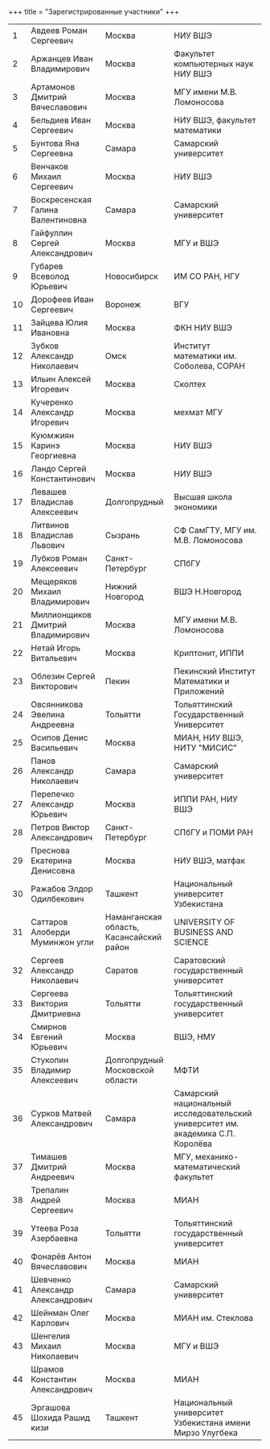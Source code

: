 +++
title = "Зарегистрированные участники"
+++

<table>
<tr><td>1</td><td>Авдеев Роман Сергеевич</td><td> Москва</td><td>НИУ ВШЭ</td></tr>
<tr><td>2</td><td>Аржанцев Иван Владимирович</td><td> Москва</td><td>Факультет компьютерных наук НИУ ВШЭ</td></tr>
<tr><td>3</td><td>Артамонов Дмитрий Вячеславович</td><td> Москва</td><td>МГУ имени М.В. Ломоносова</td></tr>
<tr><td>4</td><td>Бельдиев Иван Сергеевич</td><td> Москва</td><td>НИУ ВШЭ, факультет математики</td></tr>
<tr><td>5</td><td>Бунтова Яна Сергеевна</td><td> Самара</td><td>Самарский университет</td></tr>
<tr><td>6</td><td>Венчаков Михаил Сергеевич</td><td> Москва</td><td>НИУ ВШЭ</td></tr>
<tr><td>7</td><td>Воскресенская Галина Валентиновна</td><td> Самара</td><td>Самарский университет</td></tr>
<tr><td>8</td><td>Гайфуллин Сергей Александрович</td><td> Москва</td><td>МГУ и ВШЭ</td></tr>
<tr><td>9</td><td>Губарев Всеволод Юрьевич</td><td> Новосибирск</td><td>ИМ СО РАН, НГУ</td></tr>
<tr><td>10</td><td>Дорофеев Иван Сергеевич</td><td> Воронеж</td><td>ВГУ</td></tr>
<tr><td>11</td><td>Зайцева Юлия Ивановна</td><td> Москва</td><td>ФКН НИУ ВШЭ</td></tr>
<tr><td>12</td><td>Зубков Александр Николаевич</td><td> Омск</td><td>Институт математики им. Соболева, СОРАН</td></tr>
<tr><td>13</td><td>Ильин Алексей Игоревич</td><td> Москва</td><td>Сколтех</td></tr>
<tr><td>14</td><td>Кучеренко Александр Игоревич</td><td> Москва</td><td>мехмат МГУ</td></tr>
<tr><td>15</td><td>Куюмжиян Каринэ Георгиевна </td><td> Москва</td><td>НИУ ВШЭ </td></tr>
<tr><td>16</td><td>Ландо Сергей Константинович</td><td> Москва</td><td>НИУ ВШЭ</td></tr>
<tr><td>17</td><td>Левашев Владислав Алексеевич</td><td> Долгопрудный</td><td>Высшая школа экономики</td></tr>
<tr><td>18</td><td>Литвинов Владислав Львович</td><td> Сызрань</td><td>СФ СамГТУ, МГУ им. М.В. Ломоносова</td></tr>
<tr><td>19</td><td>Лубков Роман Алексеевич</td><td> Санкт-Петербург</td><td>СПбГУ</td></tr>
<tr><td>20</td><td>Мещеряков Михаил Владимирович</td><td> Нижний Новгород</td><td>ВШЭ Н.Новгород</td></tr>
<tr><td>21</td><td>Миллионщиков Дмитрий Владимирович</td><td> Москва</td><td>МГУ имени М.В. Ломоносова</td></tr>
<tr><td>22</td><td>Нетай Игорь Витальевич</td><td> Москва</td><td>Криптонит, ИППИ</td></tr>
<tr><td>23</td><td>Облезин Сергей Викторович</td><td> Пекин</td><td>Пекинский Институт Математики и Приложений</td></tr>
<tr><td>24</td><td>Овсянникова Эвелина Андреевна </td><td> Тольятти</td><td>Тольяттинский Государственный Университет </td></tr>
<tr><td>25</td><td>Осипов Денис Васильевич</td><td> Москва</td><td>МИАН, НИУ ВШЭ, НИТУ "МИСИС"</td></tr>
<tr><td>26</td><td>Панов Александр Николаевич</td><td> Самара</td><td>Самарский университет</td></tr>
<tr><td>27</td><td>Перепечко Александр Юрьевич</td><td> Москва</td><td>ИППИ РАН, НИУ ВШЭ</td></tr>
<tr><td>28</td><td>Петров Виктор Александрович</td><td> Санкт-Петербург</td><td>СПбГУ и ПОМИ РАН</td></tr>
<tr><td>29</td><td>Преснова Екатерина Денисовна</td><td> Москва</td><td>НИУ ВШЭ, матфак</td></tr>
<tr><td>30</td><td>Ражабов Элдор Одилбекович</td><td> Ташкент</td><td>Национальный университет Узбекистана</td></tr>
<tr><td>31</td><td>Саттаров Алоберди Муминжон угли</td><td> Наманганская область, Касансайский район</td><td>UNIVERSITY OF BUSINESS AND SCIENCE</td></tr>
<tr><td>32</td><td>Сергеев Александр Николаевич</td><td> Саратов</td><td>Саратовский государственный университет</td></tr>
<tr><td>33</td><td>Сергеева Виктория Дмитриевна</td><td> Тольятти</td><td>Тольяттинский государственный университет </td></tr>
<tr><td>34</td><td>Смирнов Евгений Юрьевич</td><td> Москва</td><td>ВШЭ, НМУ</td></tr>
<tr><td>35</td><td>Стукопин Владимир Алексеевич</td><td> Долгопрудный Московской области</td><td>МФТИ</td></tr>
<tr><td>36</td><td>Сурков Матвей Александрович</td><td> Самара</td><td>Самарский национальный исследовательский университет им. академика С.П. Королёва</td></tr>
<tr><td>37</td><td>Тимашев Дмитрий Андреевич</td><td> Москва</td><td>МГУ, механико-математический факультет</td></tr>
<tr><td>38</td><td>Трепалин  Андрей  Сергеевич</td><td> Москва</td><td>МИАН</td></tr>
<tr><td>39</td><td>Утеева Роза Азербаевна</td><td> Тольятти</td><td>Тольяттинский государственный университет</td></tr>
<tr><td>40</td><td>Фонарёв Антон Вячеславович</td><td> Москва</td><td>МИАН</td></tr>
<tr><td>41</td><td>Шевченко Александр Александрович</td><td> Самара</td><td>Самарский университет</td></tr>
<tr><td>42</td><td>Шейнман Олег Карлович</td><td> Москва</td><td>МИАН им. Стеклова</td></tr>
<tr><td>43</td><td>Шенгелия Михаил Николаевич</td><td> Москва</td><td>МГУ и ВШЭ</td></tr>
<tr><td>44</td><td>Шрамов Константин Александрович</td><td> Москва</td><td>МИАН</td></tr>
<tr><td>45</td><td>Эргашова Шохида Рашид кизи </td><td> Ташкент</td><td>Национальный университет Узбекистана имени Мирзо Улугбека</td></tr>
</table>
